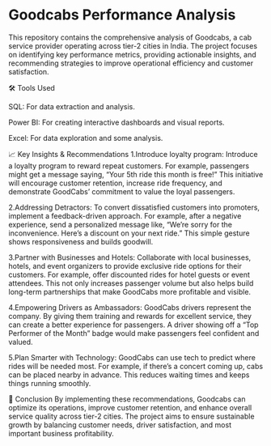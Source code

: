 # Goodcabs Performance Analysis
This repository contains the comprehensive analysis of Goodcabs, a cab service provider operating across tier-2 cities in India. The project focuses on identifying key performance metrics, providing actionable insights, and recommending strategies to improve operational efficiency and customer satisfaction.

🛠️ Tools Used

SQL: For data extraction and analysis.

Power BI: For creating interactive dashboards and visual reports.

Excel: For data exploration and some analysis.

📈 Key Insights & Recommendations
1.Introduce loyalty program:
Introduce a loyalty program to reward repeat customers. For example, passengers might get a message saying, “Your 5th ride this month is free!” This initiative will encourage customer retention, increase ride frequency, and demonstrate GoodCabs’ commitment to value the loyal passengers.

2.Addressing Detractors:
To convert dissatisfied customers into promoters, implement a feedback-driven approach. For example, after a negative experience, send a personalized message like, “We’re sorry for the inconvenience. Here’s a discount on your next ride.” This simple gesture shows responsiveness and builds goodwill.

3.Partner with Businesses and Hotels:
Collaborate with local businesses, hotels, and event organizers to provide exclusive ride options for their customers. For example, offer discounted rides for hotel guests or event attendees. This not only increases passenger volume but also helps build long-term partnerships that make GoodCabs more profitable and visible.

4.Empowering Drivers as Ambassadors:
GoodCabs drivers represent the company. By giving them training and rewards for excellent service, they can create a better experience for passengers. A driver showing off a “Top Performer of the Month” badge would make passengers feel confident and valued.

5.Plan Smarter with Technology:
GoodCabs can use tech to predict where rides will be needed most. For example, if there’s a concert coming up, cabs can be placed nearby in advance. This reduces waiting times and keeps things running smoothly.

🚀 Conclusion
By implementing these recommendations, Goodcabs can optimize its operations, improve customer retention, and enhance overall service quality across tier-2 cities. The project aims to ensure sustainable growth by balancing customer needs, driver satisfaction, and most important business profitability.
